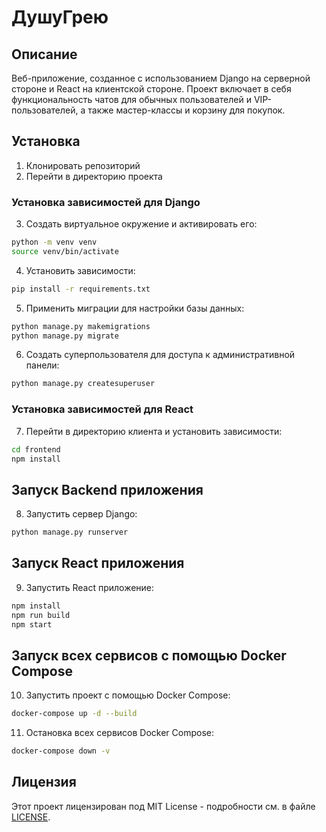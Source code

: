 # ДушуГрею

## Описание
Веб-приложение, созданное с использованием Django на серверной стороне и React на клиентской стороне. Проект включает в себя функциональность чатов для обычных пользователей и VIP-пользователей, а также мастер-классы и корзину для покупок.

## Установка
1. Клонировать репозиторий
2. Перейти в директорию проекта

### Установка зависимостей для Django

3. Создать виртуальное окружение и активировать его:
```sh
python -m venv venv
source venv/bin/activate  
```

4. Установить зависимости:
```sh
pip install -r requirements.txt
```

5. Применить миграции для настройки базы данных:
```sh
python manage.py makemigrations
python manage.py migrate
```

6. Создать суперпользователя для доступа к административной панели:
```sh
python manage.py createsuperuser
```

### Установка зависимостей для React
7. Перейти в директорию клиента и установить зависимости:
```sh
cd frontend
npm install
```

## Запуск Backend приложения
8. Запустить сервер Django:
```sh
python manage.py runserver
```

## Запуск React приложения
9. Запустить React приложение:
```sh
npm install
npm run build
npm start
```

## Запуск всех сервисов с помощью Docker Compose
10. Запустить проект с помощью Docker Compose:
```sh
docker-compose up -d --build
```

11. Остановка всех сервисов Docker Compose:
```sh
docker-compose down -v
```

## Лицензия
Этот проект лицензирован под MIT License - подробности см. в файле [LICENSE](LICENSE).